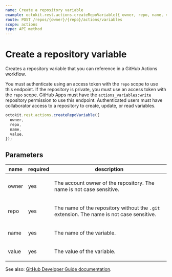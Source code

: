 ```yaml
---
name: Create a repository variable
example: octokit.rest.actions.createRepoVariable({ owner, repo, name, value })
route: POST /repos/{owner}/{repo}/actions/variables
scope: actions
type: API method
---
```


# Create a repository variable

Creates a repository variable that you can reference in a GitHub Actions workflow.

You must authenticate using an access token with the `repo` scope to use this endpoint.
If the repository is private, you must use an access token with the `repo` scope.
GitHub Apps must have the `actions_variables:write` repository permission to use this endpoint.
Authenticated users must have collaborator access to a repository to create, update, or read variables.

```js
octokit.rest.actions.createRepoVariable({
  owner,
  repo,
  name,
  value,
});
```

## Parameters

<table>
  <thead>
    <tr>
      <th>name</th>
      <th>required</th>
      <th>description</th>
    </tr>
  </thead>
  <tbody>
    <tr><td>owner</td><td>yes</td><td>

The account owner of the repository. The name is not case sensitive.

</td></tr>
<tr><td>repo</td><td>yes</td><td>

The name of the repository without the `.git` extension. The name is not case sensitive.

</td></tr>
<tr><td>name</td><td>yes</td><td>

The name of the variable.

</td></tr>
<tr><td>value</td><td>yes</td><td>

The value of the variable.

</td></tr>
  </tbody>
</table>

See also: [GitHub Developer Guide documentation](https://docs.github.com/rest/actions/variables#create-a-repository-variable).
